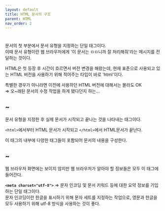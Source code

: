 ```yaml
---
layout: default
title: HTML 문서의 구조
parent: HTML
nav_order: 2
---
```


# <!DOCTYPE html>  
문서의 첫 부분에서 문서 유형을 지정하는 단일 태그이다.  
이때 문서 유형이란 웹 브라우저에게 '이 문서는 ㅁㅁ니까 잘 처리해줘'라는 메시지를 전달하는 것이다.  

HTML은 첫 등장 후 시간이 흐르면서 버전 변경을 해왔는데, 현재 표준으로 사용되고 있는 HTML 버전을 사용하기 위해 적어주는 타입이 바로 'html'이다.  

특별한 경우가 아니라면 이전에 사용하던 HTML 버전에 대해서는 몰라도 OK  
=> 오~래된 문서의 수정 작업을 하게 됐다던지 하는…  

## <html>~</html>  
문서 유형을 지정한 후 실제 문서가 시작되고 끝나는 것을 나타내는 태그이다.  

`<html>`에서부터 HTML 문서가 시작되고 `</html>`에서 HTML문서가 끝난다.  

이 태그의 내부에 다양한 태그들이 포함되어 문서의 내용을 구성한다.  

## <head>~</head>  
웹 브라우저 화면에는 보이지 않지만 웹 브라우저가 알아야 할 정보들은 모두 이 태그에 들어간다.  

**`<meta charset="utf-8">`**
=> 문자 인코딩 및 문서 키워드 등에 대한 요약 정보를 기입하는 단일 태그이다.  
문자 인코딩이란 한글을 표시하기 위해 문자 세트를 지정하는 작업으로, 영문과 한글을 모두 사용하기 위해 utf-8 방식을 사용하는 것이 좋다.  

## <title>~<title>  
=>문서의 제목을 나타낸다. 콘텐츠는 브라우저 탭에 표시된다.  

## <body>~</body>  
실제 브라우저 화면에 표시될 내용을 입력하는 태그이다.  
여기에는 다음과 같은 유형의 태그들이 포함될 수 있다.  
	- 텍스트를 표시하는 태그  
	- 이미지를 표시하는 태그  
	- 각종 사용자 인터페이스(버튼, 입력란, 드롭다운 메뉴 등)를 나타내는 태그  

=>기본 문서 구조를 통해 확인했듯, 태그 안에 태그를 포함하는 방식으로 콘텐츠를 다양하게 구성할 수 있습니다.  

실습  
```java
<!DOCTYPE html> <!-- 이 문서는 html 최신 표준 문법으로 작성된 것이다 -->
<html> <!-- html 문서의 시작과 끝 -->
  <head> <!-- html 문서에 대한 정보 -->
    <meta charset="utf-8">
    <title>라돈탄코딩</title>
  </head> <!-- 들여쓰기는 포함관계를 나타내기 위해 사용 -->
  <body>
    열심히 해봐용!!
  </body>
</html>
```